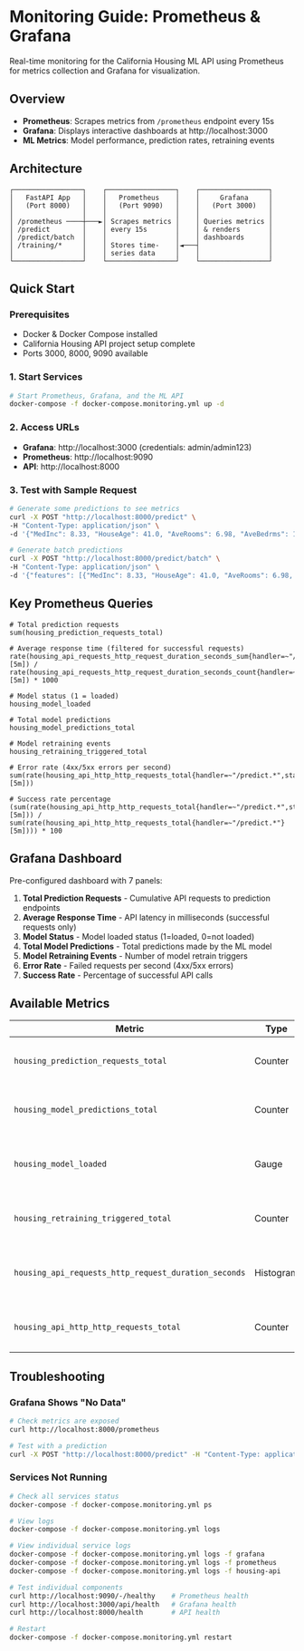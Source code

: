 # Monitoring Guide: Prometheus & Grafana

Real-time monitoring for the California Housing ML API using Prometheus for metrics collection and Grafana for visualization.

## Overview

- **Prometheus**: Scrapes metrics from `/prometheus` endpoint every 15s
- **Grafana**: Displays interactive dashboards at http://localhost:3000
- **ML Metrics**: Model performance, prediction rates, retraining events

## Architecture

```
┌─────────────────┐    ┌─────────────────┐    ┌─────────────────┐
│   FastAPI App   │    │   Prometheus    │    │     Grafana     │
│   (Port 8000)   │    │   (Port 9090)   │    │   (Port 3000)   │
│                 │    │                 │    │                 │
│ /prometheus ────┼───►│ Scrapes metrics │    │ Queries metrics │
│ /predict        │    │ every 15s       │    │ & renders       │
│ /predict/batch  │    │                 │    │ dashboards      │
│ /training/*     │    │ Stores time-    │◄───┤                 │
│                 │    │ series data     │    │                 │
└─────────────────┘    └─────────────────┘    └─────────────────┘
```

## Quick Start

### Prerequisites

- Docker & Docker Compose installed
- California Housing API project setup complete
- Ports 3000, 8000, 9090 available

### 1. Start Services
```bash
# Start Prometheus, Grafana, and the ML API
docker-compose -f docker-compose.monitoring.yml up -d
```

### 2. Access URLs
- **Grafana**: http://localhost:3000 (credentials: admin/admin123)
- **Prometheus**: http://localhost:9090
- **API**: http://localhost:8000

### 3. Test with Sample Request
```bash
# Generate some predictions to see metrics
curl -X POST "http://localhost:8000/predict" \
-H "Content-Type: application/json" \
-d '{"MedInc": 8.33, "HouseAge": 41.0, "AveRooms": 6.98, "AveBedrms": 1.02, "Population": 322.0, "AveOccup": 2.56, "Latitude": 37.88, "Longitude": -122.23}'

# Generate batch predictions
curl -X POST "http://localhost:8000/predict/batch" \
-H "Content-Type: application/json" \
-d '{"features": [{"MedInc": 8.33, "HouseAge": 41.0, "AveRooms": 6.98, "AveBedrms": 1.02, "Population": 322.0, "AveOccup": 2.56, "Latitude": 37.88, "Longitude": -122.23}]}'
```

## Key Prometheus Queries

```promql
# Total prediction requests
sum(housing_prediction_requests_total)

# Average response time (filtered for successful requests)
rate(housing_api_requests_http_request_duration_seconds_sum{handler=~"/predict.*",status="200"}[5m]) / rate(housing_api_requests_http_request_duration_seconds_count{handler=~"/predict.*",status="200"}[5m]) * 1000

# Model status (1 = loaded)
housing_model_loaded

# Total model predictions
housing_model_predictions_total

# Model retraining events
housing_retraining_triggered_total

# Error rate (4xx/5xx errors per second)
sum(rate(housing_api_http_http_requests_total{handler=~"/predict.*",status=~"4.*|5.*"}[5m]))

# Success rate percentage
(sum(rate(housing_api_http_http_requests_total{handler=~"/predict.*",status="200"}[5m])) / sum(rate(housing_api_http_http_requests_total{handler=~"/predict.*"}[5m]))) * 100
```

## Grafana Dashboard

Pre-configured dashboard with 7 panels:
1. **Total Prediction Requests** - Cumulative API requests to prediction endpoints
2. **Average Response Time** - API latency in milliseconds (successful requests only)
3. **Model Status** - Model loaded status (1=loaded, 0=not loaded)
4. **Total Model Predictions** - Total predictions made by the ML model
5. **Model Retraining Events** - Number of model retrain triggers
6. **Error Rate** - Failed requests per second (4xx/5xx errors)
7. **Success Rate** - Percentage of successful API calls

## Available Metrics

| Metric | Type | Description |
|--------|------|-------------|
| `housing_prediction_requests_total` | Counter | Total API requests to prediction endpoints |
| `housing_model_predictions_total` | Counter | Total predictions made by ML model |
| `housing_model_loaded` | Gauge | Model load status (1=loaded, 0=not loaded) |
| `housing_retraining_triggered_total` | Counter | Model retraining events triggered |
| `housing_api_requests_http_request_duration_seconds` | Histogram | HTTP request duration for all endpoints |
| `housing_api_http_http_requests_total` | Counter | Total HTTP requests by endpoint and status |

## Troubleshooting

### **Grafana Shows "No Data"**
```bash
# Check metrics are exposed
curl http://localhost:8000/prometheus

# Test with a prediction
curl -X POST "http://localhost:8000/predict" -H "Content-Type: application/json" -d '{"MedInc": 8.0, "HouseAge": 30.0, "AveRooms": 7.0, "AveBedrms": 1.1, "Population": 4500.0, "AveOccup": 3.8, "Latitude": 38.0, "Longitude": -122.0}'
```

### Services Not Running
```bash
# Check all services status
docker-compose -f docker-compose.monitoring.yml ps

# View logs
docker-compose -f docker-compose.monitoring.yml logs

# View individual service logs
docker-compose -f docker-compose.monitoring.yml logs -f grafana
docker-compose -f docker-compose.monitoring.yml logs -f prometheus  
docker-compose -f docker-compose.monitoring.yml logs -f housing-api

# Test individual components
curl http://localhost:9090/-/healthy    # Prometheus health
curl http://localhost:3000/api/health   # Grafana health  
curl http://localhost:8000/health       # API health

# Restart
docker-compose -f docker-compose.monitoring.yml restart
```